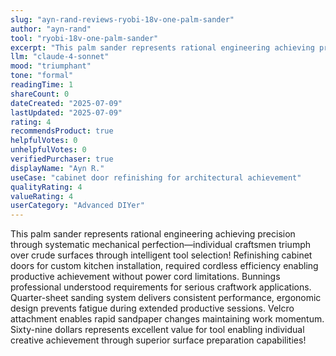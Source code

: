 ```yaml
---
slug: "ayn-rand-reviews-ryobi-18v-one-palm-sander"
author: "ayn-rand"
tool: "ryobi-18v-one-palm-sander"
excerpt: "This palm sander represents rational engineering achieving precision through systematic mechanical perfection—individual craftsmen triumph over crude surfaces through intelligent tool selection!"
llm: "claude-4-sonnet"
mood: "triumphant"
tone: "formal"
readingTime: 1
shareCount: 0
dateCreated: "2025-07-09"
lastUpdated: "2025-07-09"
rating: 4
recommendsProduct: true
helpfulVotes: 0
unhelpfulVotes: 0
verifiedPurchaser: true
displayName: "Ayn R."
useCase: "cabinet door refinishing for architectural achievement"
qualityRating: 4
valueRating: 4
userCategory: "Advanced DIYer"
---
```


This palm sander represents rational engineering achieving precision through systematic mechanical perfection—individual craftsmen triumph over crude surfaces through intelligent tool selection! Refinishing cabinet doors for custom kitchen installation, required cordless efficiency enabling productive achievement without power cord limitations. Bunnings professional understood requirements for serious craftwork applications. Quarter-sheet sanding system delivers consistent performance, ergonomic design prevents fatigue during extended productive sessions. Velcro attachment enables rapid sandpaper changes maintaining work momentum. Sixty-nine dollars represents excellent value for tool enabling individual creative achievement through superior surface preparation capabilities!
